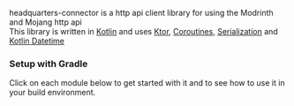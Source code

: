 headquarters-connector is a http api client library for using the Modrinth and Mojang http api
</br> This library is written in [Kotlin](https://kotlinlang.org) and uses [Ktor](https://ktor.io), [Coroutines](https://github.com/Kotlin/kotlinx.coroutines), [Serialization](https://github.com/Kotlin/kotlinx.serialization) and [Kotlin Datetime](https://github.com/Kotlin/kotlinx-datetime)

### Setup with Gradle
Click on each module below to get started with it and to see how to use it in your build environment.